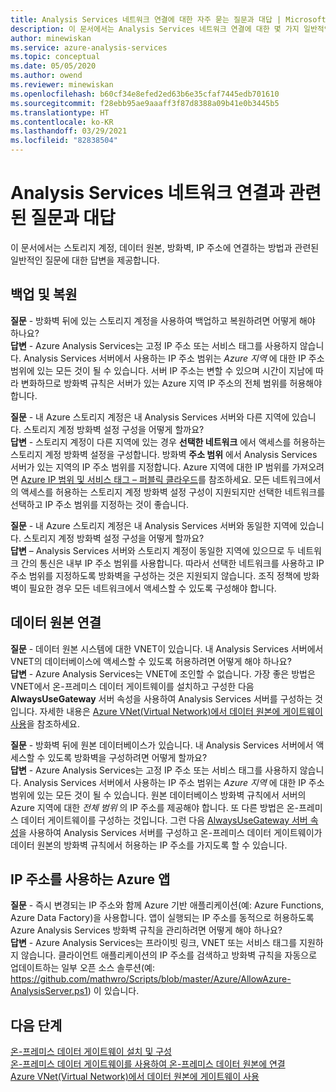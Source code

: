 ```yaml
---
title: Analysis Services 네트워크 연결에 대한 자주 묻는 질문과 대답 | Microsoft Docs
description: 이 문서에서는 Analysis Services 네트워크 연결에 대한 몇 가지 일반적인 질문에 대한 답변을 제공합니다.
author: minewiskan
ms.service: azure-analysis-services
ms.topic: conceptual
ms.date: 05/05/2020
ms.author: owend
ms.reviewer: minewiskan
ms.openlocfilehash: b60cf34e8efed2ed63b6e35cfaf7445edb701610
ms.sourcegitcommit: f28ebb95ae9aaaff3f87d8388a09b41e0b3445b5
ms.translationtype: HT
ms.contentlocale: ko-KR
ms.lasthandoff: 03/29/2021
ms.locfileid: "82838504"
---
```

# <a name="frequently-asked-questions-about-analysis-services-network-connectivity"></a>Analysis Services 네트워크 연결과 관련된 질문과 대답

이 문서에서는 스토리지 계정, 데이터 원본, 방화벽, IP 주소에 연결하는 방법과 관련된 일반적인 질문에 대한 답변을 제공합니다.

## <a name="backup-and-restore"></a>백업 및 복원

**질문** - 방화벽 뒤에 있는 스토리지 계정을 사용하여 백업하고 복원하려면 어떻게 해야 하나요?   
**답변** - Azure Analysis Services는 고정 IP 주소 또는 서비스 태그를 사용하지 않습니다. Analysis Services 서버에서 사용하는 IP 주소 범위는 *Azure 지역* 에 대한 IP 주소 범위에 있는 모든 것이 될 수 있습니다. 서버 IP 주소는 변할 수 있으며 시간이 지남에 따라 변화하므로 방화벽 규칙은 서버가 있는 Azure 지역 IP 주소의 전체 범위를 허용해야 합니다.

**질문** - 내 Azure 스토리지 계정은 내 Analysis Services 서버와 다른 지역에 있습니다. 스토리지 계정 방화벽 설정 구성을 어떻게 할까요?   
**답변** - 스토리지 계정이 다른 지역에 있는 경우 **선택한 네트워크** 에서 액세스를 허용하는 스토리지 계정 방화벽 설정을 구성합니다. 방화벽 **주소 범위** 에서 Analysis Services 서버가 있는 지역의 IP 주소 범위를 지정합니다. Azure 지역에 대한 IP 범위를 가져오려면 [Azure IP 범위 및 서비스 태그 – 퍼블릭 클라우드](https://www.microsoft.com/download/details.aspx?id=56519)를 참조하세요. 모든 네트워크에서의 액세스를 허용하는 스토리지 계정 방화벽 설정 구성이 지원되지만 선택한 네트워크를 선택하고 IP 주소 범위를 지정하는 것이 좋습니다. 

**질문** - 내 Azure 스토리지 계정은 내 Analysis Services 서버와 동일한 지역에 있습니다. 스토리지 계정 방화벽 설정 구성을 어떻게 할까요?   
**답변** – Analysis Services 서버와 스토리지 계정이 동일한 지역에 있으므로 두 네트워크 간의 통신은 내부 IP 주소 범위를 사용합니다. 따라서 선택한 네트워크를 사용하고 IP 주소 범위를 지정하도록 방화벽을 구성하는 것은 지원되지 않습니다. 조직 정책에 방화벽이 필요한 경우 모든 네트워크에서 액세스할 수 있도록 구성해야 합니다.


## <a name="data-source-connections"></a>데이터 원본 연결

**질문** - 데이터 원본 시스템에 대한 VNET이 있습니다. 내 Analysis Services 서버에서 VNET의 데이터베이스에 액세스할 수 있도록 허용하려면 어떻게 해야 하나요?   
**답변** - Azure Analysis Services는 VNET에 조인할 수 없습니다. 가장 좋은 방법은 VNET에서 온-프레미스 데이터 게이트웨이를 설치하고 구성한 다음 **AlwaysUseGateway** 서버 속성을 사용하여 Analysis Services 서버를 구성하는 것입니다. 자세한 내용은 [Azure VNet(Virtual Network)에서 데이터 원본에 게이트웨이 사용](analysis-services-vnet-gateway.md)을 참조하세요.

**질문** - 방화벽 뒤에 원본 데이터베이스가 있습니다. 내 Analysis Services 서버에서 액세스할 수 있도록 방화벽을 구성하려면 어떻게 할까요?   
**답변** - Azure Analysis Services는 고정 IP 주소 또는 서비스 태그를 사용하지 않습니다. Analysis Services 서버에서 사용하는 IP 주소 범위는 *Azure 지역* 에 대한 IP 주소 범위에 있는 모든 것이 될 수 있습니다. 원본 데이터베이스 방화벽 규칙에서 서버의 Azure 지역에 대한 *전체 범위* 의 IP 주소를 제공해야 합니다. 또 다른 방법은 온-프레미스 데이터 게이트웨이를 구성하는 것입니다. 그런 다음 [AlwaysUseGateway 서버 속성](analysis-services-vnet-gateway.md#configure-alwaysusegateway-property)을 사용하여 Analysis Services 서버를 구성하고 온-프레미스 데이터 게이트웨이가 데이터 원본의 방화벽 규칙에서 허용하는 IP 주소를 가지도록 할 수 있습니다.

## <a name="azure-apps-with-ip-address"></a>IP 주소를 사용하는 Azure 앱

**질문** - 즉시 변경되는 IP 주소와 함께 Azure 기반 애플리케이션(예: Azure Functions, Azure Data Factory)을 사용합니다. 앱이 실행되는 IP 주소를 동적으로 허용하도록 Azure Analysis Services 방화벽 규칙을 관리하려면 어떻게 해야 하나요?   
**답변** - Azure Analysis Services는 프라이빗 링크, VNET 또는 서비스 태그를 지원하지 않습니다. 클라이언트 애플리케이션의 IP 주소를 검색하고 방화벽 규칙을 자동으로 업데이트하는 일부 오픈 소스 솔루션(예: https://github.com/mathwro/Scripts/blob/master/Azure/AllowAzure-AnalysisServer.ps1) 이 있습니다.


## <a name="next-steps"></a>다음 단계

[온-프레미스 데이터 게이트웨이 설치 및 구성](analysis-services-gateway-install.md)   
[온-프레미스 데이터 게이트웨이를 사용하여 온-프레미스 데이터 원본에 연결](analysis-services-gateway.md)   
[Azure VNet(Virtual Network)에서 데이터 원본에 게이트웨이 사용](analysis-services-vnet-gateway.md)
